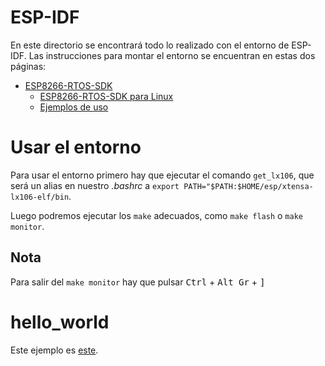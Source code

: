 # ESP-IDF
En este directorio se encontrará todo lo realizado con el entorno de 
ESP-IDF. Las instrucciones para montar el entorno se encuentran en estas
dos páginas:
- [ESP8266-RTOS-SDK](https://docs.espressif.com/projects/esp8266-rtos-sdk/en/latest/get-started/index.html)
  - [ESP8266-RTOS-SDK para Linux](https://docs.espressif.com/projects/esp8266-rtos-sdk/en/latest/get-started/linux-setup.html)
  - [Ejemplos de uso](https://github.com/espressif/ESP8266_RTOS_SDK/tree/af0cdc36fa2600033d0a09301c754008cf1503c1/examples)

# Usar el entorno
Para usar el entorno primero hay que ejecutar el comando `get_lx106`, que será un alias en nuestro *.bashrc* a `export PATH="$PATH:$HOME/esp/xtensa-lx106-elf/bin`.

Luego podremos ejecutar los `make` adecuados, como `make flash` o `make monitor`.

## Nota
Para salir del `make monitor` hay que pulsar <kbd>Ctrl</kbd> + <kbd>Alt Gr</kbd> + <kbd>]</kbd>



# hello\_world
Este ejemplo es [este](https://github.com/espressif/ESP8266_RTOS_SDK/tree/af0cdc36fa2600033d0a09301c754008cf1503c1/examples/get-started/hello_world).
